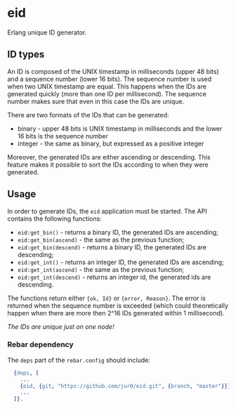 # eid

Erlang unique ID generator.

## ID types

An ID is composed of the UNIX timestamp in milliseconds (upper 48 bits) and a
sequence number (lower 16 bits). The sequence number is used when two UNIX
timestamp are equal. This happens when the IDs are generated quickly (more
than one ID per millisecond). The sequence number makes sure that even in this
case the IDs are unique.

There are two formats of the IDs that can be generated:

 * binary - upper 48 bits is UNIX timestamp in milliseconds and the lower 16
bits is the sequence number
 * integer - the same as binary, but expressed as a positive integer

Moreover, the generated IDs are either ascending or descending. This feature
makes it possible to sort the IDs according to when they were generated.

## Usage

In order to generate IDs, the `eid` application must be started. The API
contains the following functions:

 * `eid:get_bin()` - returns a binary ID, the generated IDs are ascending;
 * `eid:get_bin(ascend)` - the same as the previous function;
 * `eid:get_bin(descend)` - returns a binary ID, the generated IDs are
descending;
 * `eid:get_int()` - returns an integer ID, the generated IDs are ascending;
 * `eid:get_int(ascend)` - the same as the previous function;
 * `eid:get_int(descend)` - returns an integer id, the generated ids are
descending.

The functions return either `{ok, Id}` or `{error, Reason}`. The error is
returned when the sequence number is exceeded (which could theoretically
happen when there are more then 2^16 IDs generated within 1 millisecond).

*The IDs are unique just on one node!*

### Rebar dependency

The `deps` part of the `rebar.config` should include:

```erlang
  {deps, [
    ...
    {eid, {git, "https://github.com/jur0/eid.git", {branch, "master"}}},
    ...
  ]}.
```

